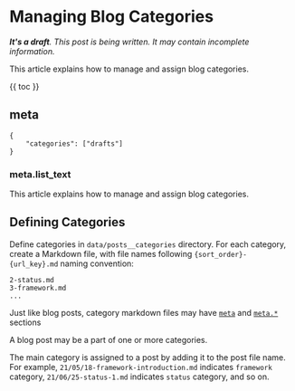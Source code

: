 # Managing Blog Categories

***It's a draft**. This post is being written. It may contain incomplete information.*

This article explains how to manage and assign blog categories.

{{ toc }}

## meta

    {
        "categories": ["drafts"]
    }

### meta.list_text

This article explains how to manage and assign blog categories.

## Defining Categories

Define categories in `data/posts__categories` directory. For each category, create a Markdown file, with file names following `{sort_order}-{url_key}.md` naming convention:

    2-status.md
    3-framework.md
    ...

Just like blog posts, category markdown files may have [`meta`](../05/19-osmsoftware-writing-blog-posts.md#-meta-section) and [`meta.*`](../05/19-osmsoftware-writing-blog-posts.md#-meta-sections) sections


A blog post may be a part of one or more categories. 
    
The main category is assigned to a post by adding it to the post file name. For example, `21/05/18-framework-introduction.md` indicates `framework` category, `21/06/25-status-1.md` indicates `status` category, and so on. 

